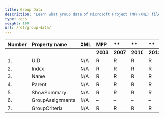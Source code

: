 ```yaml
---
title: Group Data
description: "Learn what group data of Microsoft Project (MPP/XML) files are can be written or read by Aspose.Tasks for .NET."
type: docs
weight: 160
url: /net/group-data/
---
```


|**Number** |**Property name** |**XML** |**MPP** |** |** |**  |** |** |** |**Comments** |
| :- | :- | :- | :- | :- | :- | :- | :- | :- | :- | :- |
| | | |**2003** |**2007** |**2010** |**2013** |**2016** |**2019** |**2021** | |
|1. |UID |N/A |R |R |R |R |R |R |R | |
|2. |Index |N/A |R |R |R |R |R |R |R | |
|3. |Name |N/A |R |R |R |R |R |R |R | |
|4. |Parent |N/A |R |R |R |R |R |R |R | |
|5. |ShowSummary |N/A |R |R |R |R |R |R |R | |
|6. |GroupAssignments |N/A |– |– |– |– |– |– |– | |
|7. |GroupCriteria |N/A |R |R |R |R |R |R |R | |


